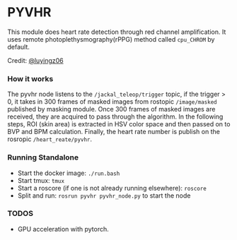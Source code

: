 # PYVHR
This module does heart rate detection through red channel amplification. It uses remote photoplethysmography(rPPG) method called `cpu_CHROM` by default. 

Credit: [@luyingz06](https://github.com/luyingz06)

### How it works
The pyvhr node listens to the `/jackal_teleop/trigger` topic, if the trigger > 0, it takes in 300 frames of masked images from rostopic `/image/masked` published by masking module. Once 300 frames of masked images are received, they are acquired to pass through the algorithm. In the following steps, ROI (skin area) is extracted in HSV color space and then passed on to BVP and BPM calculation. Finally, the heart rate number is publish on the rosropic `/heart_reate/pyvhr`.

### Running Standalone
 - Start the docker image: `./run.bash`
 - Start tmux: `tmux`
 - Start a roscore (if one is not already running elsewhere): `roscore`
 - Split and run: `rosrun pyvhr pyvhr_node.py` to start the node

### TODOS
 - GPU acceleration with pytorch.
